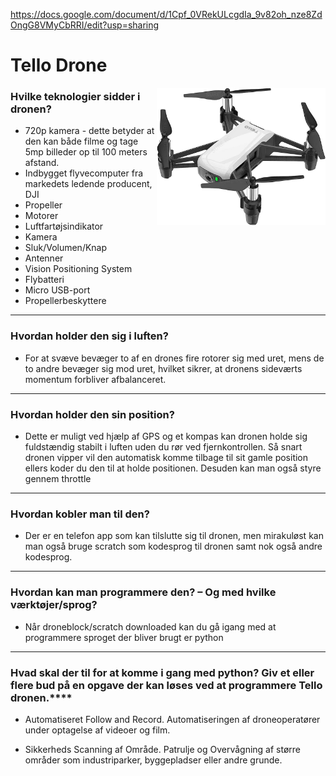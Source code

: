 https://docs.google.com/document/d/1Cpf_0VRekULcgdIa_9v82oh_nze8ZdOngG8VMyCbRRI/edit?usp=sharing
# Tello Drone
<img src="https://github.com/R3tr0Exodus/Tello-Drone-Pro/blob/main/Readme_files/Tello_Drone.jpg" width="270" height="220" img align="right"/>

### Hvilke teknologier sidder i dronen?
* 720p kamera - dette betyder at den kan både filme og tage 5mp billeder op til 100 meters afstand.
* Indbygget flyvecomputer fra markedets ledende producent, DJI
* Propeller
* Motorer
* Luftfartøjsindikator
* Kamera
* Sluk/Volumen/Knap
* Antenner
* Vision Positioning System
* Flybatteri
* Micro USB-port
* Propellerbeskyttere
---
### Hvordan holder den sig i luften?
- For at svæve bevæger to af en drones fire rotorer sig med uret, mens de to andre bevæger sig mod uret, hvilket sikrer, at dronens sideværts momentum forbliver afbalanceret.

---
### Hvordan holder den sin position?
- Dette er muligt ved hjælp af GPS og et kompas kan dronen holde sig fuldstændig stabilt i luften uden du rør ved fjernkontrollen. Så snart dronen vipper vil den automatisk komme tilbage til sit gamle position ellers koder du den til at holde positionen. Desuden kan man også styre gennem throttle

---
### Hvordan kobler man til den?
- Der er en telefon app som kan tilslutte sig til dronen, men mirakuløst kan man også bruge scratch som kodesprog til dronen samt nok også andre kodesprog.

---
### Hvordan kan man programmere den? – Og med hvilke værktøjer/sprog?
- Når droneblock/scratch downloaded kan du gå igang med at programmere sproget der bliver brugt er python

---
### Hvad skal der til for at komme i gang med python? Giv et eller flere bud på en opgave der kan løses ved at programmere Tello dronen.****
- Automatiseret Follow and Record. Automatiseringen af droneoperatører under optagelse af videoer og film.

- Sikkerheds Scanning af Område. Patrulje og Overvågning af større områder som industriparker, byggepladser eller andre grunde.



